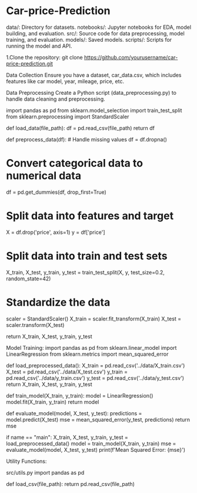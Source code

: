 # Car-price-Prediction

data/: Directory for datasets.
notebooks/: Jupyter notebooks for EDA, model building, and evaluation.
src/: Source code for data preprocessing, model training, and evaluation.
models/: Saved models.
scripts/: Scripts for running the model and API.

1.Clone the repository:
git clone https://github.com/yourusername/car-price-prediction.git


 Data Collection
 Ensure you have a dataset, car_data.csv, which includes features like car model, year, mileage, price, etc.

Data Preprocessing Create a Python script (data_preprocessing.py) to handle data cleaning and preprocessing.

import pandas as pd from sklearn.model_selection import train_test_split from sklearn.preprocessing import StandardScaler

def load_data(file_path): df = pd.read_csv(file_path) return df

def preprocess_data(df): # Handle missing values df = df.dropna()
# Convert categorical data to numerical data
df = pd.get_dummies(df, drop_first=True)

# Split data into features and target
X = df.drop('price', axis=1)
y = df['price']

# Split data into train and test sets
X_train, X_test, y_train, y_test = train_test_split(X, y, test_size=0.2, random_state=42)

# Standardize the data
scaler = StandardScaler()
X_train = scaler.fit_transform(X_train)
X_test = scaler.transform(X_test)

return X_train, X_test, y_train, y_test

Model Training:
import pandas as pd from sklearn.linear_model import LinearRegression from sklearn.metrics import mean_squared_error

def load_preprocessed_data(): X_train = pd.read_csv('../data/X_train.csv') X_test = pd.read_csv('../data/X_test.csv') y_train = pd.read_csv('../data/y_train.csv') y_test = pd.read_csv('../data/y_test.csv') return X_train, X_test, y_train, y_test

def train_model(X_train, y_train): model = LinearRegression() model.fit(X_train, y_train) return model

def evaluate_model(model, X_test, y_test): predictions = model.predict(X_test) mse = mean_squared_error(y_test, predictions) return mse

if name == "main": X_train, X_test, y_train, y_test = load_preprocessed_data() model = train_model(X_train, y_train) mse = evaluate_model(model, X_test, y_test) print(f'Mean Squared Error: {mse}')

Utility Functions:

src/utils.py
import pandas as pd

def load_csv(file_path): return pd.read_csv(file_path)
